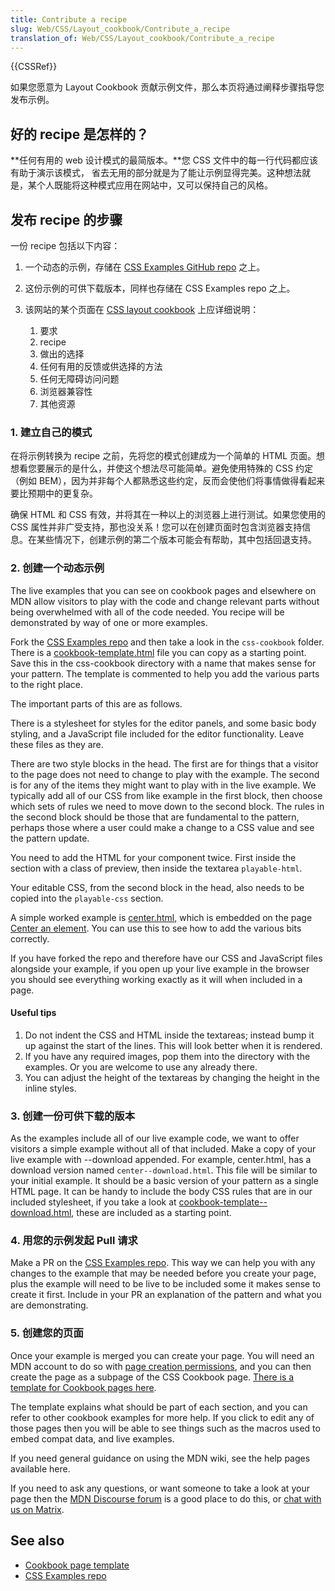 ```yaml
---
title: Contribute a recipe
slug: Web/CSS/Layout_cookbook/Contribute_a_recipe
translation_of: Web/CSS/Layout_cookbook/Contribute_a_recipe
---
```

{{CSSRef}}

如果您愿意为 Layout Cookbook 贡献示例文件，那么本页将通过阐释步骤指导您发布示例。

## 好的 recipe 是怎样的？

**任何有用的 web 设计模式的最简版本。**您 CSS 文件中的每一行代码都应该有助于演示该模式， 省去无用的部分就是为了能让示例显得完美。这种想法就是，某个人既能将这种模式应用在网站中，又可以保持自己的风格。

## 发布 recipe 的步骤

一份 recipe 包括以下内容：

1.  一个动态的示例，存储在 [CSS Examples GitHub repo](https://github.com/mdn/css-examples) 之上。
2.  这份示例的可供下载版本，同样也存储在 CSS Examples repo 之上。
3.  该网站的某个页面在 [CSS layout cookbook](/en-US/docs/Web/CSS/Layout_cookbook) 上应详细说明：

    1.  要求
    2.  recipe
    3.  做出的选择
    4.  任何有用的反馈或供选择的方法
    5.  任何无障碍访问问题
    6.  浏览器兼容性
    7.  其他资源

### 1. 建立自己的模式

在将示例转换为 recipe 之前，先将您的模式创建成为一个简单的 HTML 页面。想想看您要展示的是什么，并使这个想法尽可能简单。避免使用特殊的 CSS 约定（例如 BEM），因为并非每个人都熟悉这些约定，反而会使他们将事情做得看起来要比预期中的更复杂。

确保 HTML 和 CSS 有效，并将其在一种以上的浏览器上进行测试。如果您使用的 CSS 属性并非广受支持，那也没关系！您可以在创建页面时包含浏览器支持信息。在某些情况下，创建示例的第二个版本可能会有帮助，其中包括回退支持。

### 2. 创建一个动态示例

The live examples that you can see on cookbook pages and elsewhere on MDN allow visitors to play with the code and change relevant parts without being overwhelmed with all of the code needed. You recipe will be demonstrated by way of one or more examples.

Fork the [CSS Examples repo](https://github.com/mdn/css-examples) and then take a look in the `css-cookbook` folder. There is a [cookbook-template.html](https://github.com/mdn/css-examples/blob/master/css-cookbook/cookbook-template.html) file you can copy as a starting point. Save this in the css-cookbook directory with a name that makes sense for your pattern. The template is commented to help you add the various parts to the right place.

The important parts of this are as follows.

There is a stylesheet for styles for the editor panels, and some basic body styling, and a JavaScript file included for the editor functionality. Leave these files as they are.

There are two style blocks in the head. The first are for things that a visitor to the page does not need to change to play with the example. The second is for any of the items they might want to play with in the live example. We typically add all of our CSS from like example in the first block, then choose which sets of rules we need to move down to the second block. The rules in the second block should be those that are fundamental to the pattern, perhaps those where a user could make a change to a CSS value and see the pattern update.

You need to add the HTML for your component twice. First inside the section with a class of preview, then inside the textarea `playable-html`.

Your editable CSS, from the second block in the head, also needs to be copied into the `playable-css` section.

A simple worked example is [center.html](https://github.com/mdn/css-examples/blob/master/css-cookbook/center.html), which is embedded on the page [Center an element](/en-US/docs/user:chrisdavidmills/Layout_Cookbook_Home/Center_an_element). You can use this to see how to add the various bits correctly.

If you have forked the repo and therefore have our CSS and JavaScript files alongside your example, if you open up your live example in the browser you should see everything working exactly as it will when included in a page.

#### Useful tips

1.  Do not indent the CSS and HTML inside the textareas; instead bump it up against the start of the lines. This will look better when it is rendered.
2.  If you have any required images, pop them into the directory with the examples. Or you are welcome to use any already there.
3.  You can adjust the height of the textareas by changing the height in the inline styles.

### 3. 创建一份可供下载的版本

As the examples include all of our live example code, we want to offer visitors a simple example without all of that included. Make a copy of your live example with --download appended. For example, center.html, has a download version named `center--download.html`. This file will be similar to your initial example. It should be a basic version of your pattern as a single HTML page. It can be handy to include the body CSS rules that are in our included stylesheet, if you take a look at [cookbook-template--download.html](https://github.com/mdn/css-examples/blob/master/css-cookbook/cookbook-template--download.html), these are included as a starting point.

### 4. 用您的示例发起 Pull 请求

Make a PR on the [CSS Examples repo](https://github.com/mdn/css-examples). This way we can help you with any changes to the example that may be needed before you create your page, plus the example will need to be live to be included some it makes sense to create it first. Include in your PR an explanation of the pattern and what you are demonstrating.

### 5. 创建您的页面

Once your example is merged you can create your page. You will need an MDN account to do so with [page creation permissions](https://developer.mozilla.org/en-US/docs/MDN/Contribute/Howto/Create_and_edit_pages#Getting_page_creation_permissions), and you can then create the page as a subpage of the CSS Cookbook page. [There is a template for Cookbook pages here](/en-US/docs/user:chrisdavidmills/Layout_Cookbook_Home/Contribute_a_recipe/Cookbook_template).

The template explains what should be part of each section, and you can refer to other cookbook examples for more help. If you click to edit any of those pages then you will be able to see things such as the macros used to embed compat data, and live examples.

If you need general guidance on using the MDN wiki, see the help pages available here.

If you need to ask any questions, or want someone to take a look at your page then the [MDN Discourse forum](https://discourse.mozilla.org/c/mdn) is a good place to do this, or [chat with us on Matrix](/zh-CN/docs/MDN/Community/Conversations#Synchronous_chat).

## See also

- [Cookbook page template](/en-US/docs/user:chrisdavidmills/Layout_Cookbook_Home/Contribute_a_recipe/Cookbook_template)
- [CSS Examples repo](https://github.com/mdn/css-examples)

